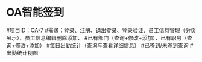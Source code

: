 # OA智能签到
#项目ID：OA-7
#需求：登录、注册、退出登录、登录验证、员工信息管理（分页展示）、员工信息编辑删除添加、
#已有部门（查询+修改+添加）、已有职务（查询+修改+添加）
#每日出勤统计（查询与查看详细信息）
#已签到/未签到查询
#出勤统计视图

